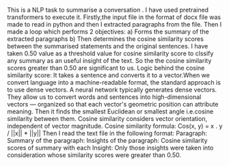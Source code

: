 This is a NLP task to summarise a conversation .
I have used pretrained transformers to execute it.
Firstly,the input file in the format of docx file  was made to read in python and then I extracted paragraphs from the file.
Then I made a loop which performs 2 objectives:
a) Forms the summary of the extracted paragraphs
b) Then determines the cosine similarity scores between the summarised statements and the original sentences.
I have taken 0.50 value as a threshold value for cosine similarity score to clssify any summary as an useful insight of the text.
So the the cosine similarity scores greater than 0.50 are significant to us.
Logic behind the cosine similarity score:
It takes a sentence and converts it to a vector.When we convert language into a machine-readable format, the standard approach is to use dense vectors.
A neural network typically generates dense vectors. They allow us to convert words and sentences into high-dimensional vectors — organized so that each vector's geometric position can attribute meaning.
Then it finds the smallest Euclidean or smallest angle i.e.cosine similarity between them.
Cosine similarity considers vector orientation, independent of vector magnitude.
Cosine similarity formula: 
Cos(x, y) = x . y / ||x|| * ||y||
Then I read the text file in the following format:
Paragraph:
Summary of the paragraph:
Insights of the paragraph:
Cosine similarity scores of summary with each Insight:
Only those insights were taken into consideration whose similarity scores were greater than 0.50.
